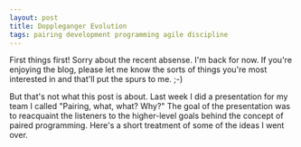 ```yaml
---
layout: post
title: Doppleganger Evolution
tags: pairing development programming agile discipline
---
```


First things first! Sorry about the recent absense. I'm back for now. If you're enjoying the blog, please let me know the sorts of things you're most interested in and that'll put the spurs to me. ;-)

But that's not what this post is about. Last week I did a presentation for my team I called "Pairing, what, what? Why?" The goal of the presentation was to reacquaint the listeners to the higher-level goals behind the concept of paired programming. Here's a short treatment of some of the ideas I went over.


